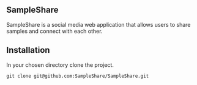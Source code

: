 ## **SampleShare**
SampleShare is a social media web application that allows users to share samples and connect with each other.

## **Installation**



In your chosen directory clone the project.
```
git clone git@github.com:SampleShare/SampleShare.git
```



